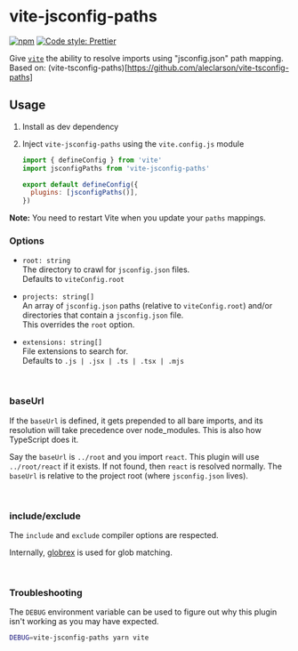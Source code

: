 # vite-jsconfig-paths

[![npm](https://img.shields.io/npm/v/vite-jsconfig-paths.svg)](https://www.npmjs.com/package/vite-jsconfig-paths)
[![Code style: Prettier](https://img.shields.io/badge/code_style-prettier-ff69b4.svg)](https://github.com/prettier/prettier)

Give [`vite`] the ability to resolve imports using "jsconfig.json" path mapping.
Based on: (vite-tsconfig-paths)[https://github.com/aleclarson/vite-tsconfig-paths]

[`vite`]: https://github.com/vitejs/vite

## Usage

1. Install as dev dependency

2. Inject `vite-jsconfig-paths` using the `vite.config.js` module

   ```js
   import { defineConfig } from 'vite'
   import jsconfigPaths from 'vite-jsconfig-paths'

   export default defineConfig({
     plugins: [jsconfigPaths()],
   })
   ```

**Note:** You need to restart Vite when you update your `paths` mappings.

### Options

- `root: string`  
  The directory to crawl for `jsconfig.json` files.  
  Defaults to `viteConfig.root`

- `projects: string[]`  
  An array of `jsconfig.json` paths (relative to `viteConfig.root`)
  and/or directories that contain a `jsconfig.json` file.  
  This overrides the `root` option.

- `extensions: string[]`  
  File extensions to search for.  
  Defaults to `.js | .jsx | .ts | .tsx | .mjs`

&nbsp;

### baseUrl

If the `baseUrl` is defined, it gets prepended to all bare imports, and its resolution will take precedence over node_modules. This is also how TypeScript does it.

Say the `baseUrl` is `../root` and you import `react`. This plugin will use `../root/react` if it exists. If not found, then `react` is resolved normally. The `baseUrl` is relative to the project root (where `jsconfig.json` lives).

&nbsp;

### include/exclude

The `include` and `exclude` compiler options are respected.

Internally, [globrex](https://github.com/terkelg/globrex) is used for glob matching.

&nbsp;

### Troubleshooting

The `DEBUG` environment variable can be used to figure out why this plugin isn't working as you may have expected.

```sh
DEBUG=vite-jsconfig-paths yarn vite
```

&nbsp;
